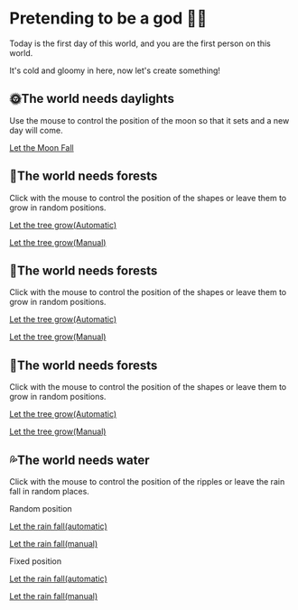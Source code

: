 
# Pretending to be a god 🫲😇

Today is the first day of this world, and you are the first person on this world. 

It's cold and gloomy in here, now let's create something!



## 🌞The world needs daylights

Use the mouse to control the position of the moon so that it sets and a new day will come.

[Let the Moon Fall](https://editor.p5js.org/Jingwei/full/OiXmmdU1a)




## 🌳The world needs forests
Click with the mouse to control the position of the shapes or leave them to grow in random positions.

[Let the tree grow(Automatic)](https://editor.p5js.org/Jingwei/full/2tUGz_Yg_)

[Let the tree grow(Manual)](https://editor.p5js.org/Jingwei/full/nOx46xWkLd)



## 🌳The world needs forests
Click with the mouse to control the position of the shapes or leave them to grow in random positions.

[Let the tree grow(Automatic)](https://editor.p5js.org/Jingwei/full/2tUGz_Yg_)

[Let the tree grow(Manual)](https://editor.p5js.org/Jingwei/full/nOx46xWkLd)



## 🌳The world needs forests
Click with the mouse to control the position of the shapes or leave them to grow in random positions.

[Let the tree grow(Automatic)](https://editor.p5js.org/Jingwei/full/2tUGz_Yg_)

[Let the tree grow(Manual)](https://editor.p5js.org/Jingwei/full/nOx46xWkLd)



## 💦The world needs water

Click with the mouse to control the position of the ripples or leave the rain fall in random places.

Random position

[Let the rain fall(automatic)](https://editor.p5js.org/Jingwei/full/nlYQXKylZ)

[Let the rain fall(manual)](https://editor.p5js.org/Jingwei/full/nlYQXKylZ)

Fixed position

[Let the rain fall(automatic)](https://editor.p5js.org/Jingwei/full/IKOECJpp6)

[Let the rain fall(manual)](https://editor.p5js.org/Jingwei/full/MlubfdfwO)

